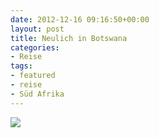 ```yaml
---
date: 2012-12-16 09:16:50+00:00
layout: post
title: Neulich in Botswana
categories:
- Reise
tags:
- featured
- reise
- Süd Afrika
---
```


[![](http://clemi.ag3r.at/wp-content/uploads/2012/12/wpid-Photo-17.12.2012-0859.jpg)](http://clemi.ag3r.at/wp-content/uploads/2012/12/wpid-Photo-17.12.2012-0859.jpg)



